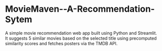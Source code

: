 # MovieMaven--A-Recommendation-Sytem
A simple movie recommendation web app built using Python and Streamlit. It suggests 5 similar movies based on the selected title using precomputed similarity scores and fetches posters via the TMDB API.
